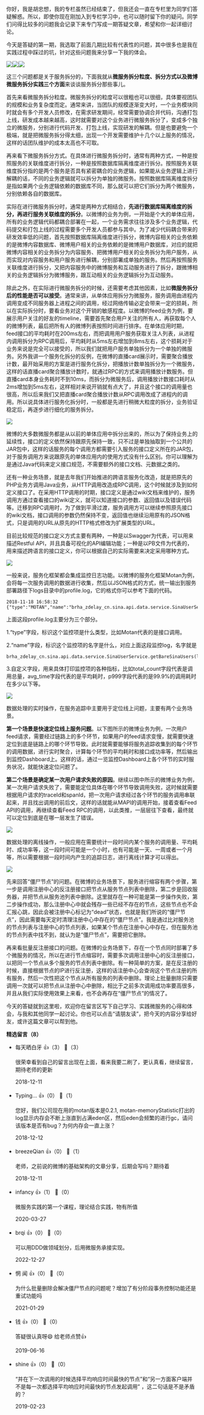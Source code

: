 你好，我是胡忠想，我的专栏虽然已经结束了，但我还会一直在专栏里为同学们答疑解惑。所以，即使你现在刚加入到专栏学习中，也可以随时留下你的疑问。同学们问得比较多的问题我会记录下来专门写成一期答疑文章，希望和你一起详细讨论。

今天是答疑的第一期，我选取了前面几期比较有代表性的问题，其中很多也是我在实践过程中踩过的坑，针对这些问题我来分享一下我的体会。

![](https://static001.geekbang.org/resource/image/dc/2e/dc985041d4cf7691014f3a8be94fad2e.jpeg?wh=750%2A832)![](https://static001.geekbang.org/resource/image/0d/78/0d99b3e1eb65599dffda535d8aafd778.jpeg?wh=750%2A972)![](https://static001.geekbang.org/resource/image/0e/e6/0efa0b0356e169dd2b2cf714b4418de6.jpeg?wh=750%2A864)

这三个问题都是关于服务拆分的，下面我就从**微服务拆分粒度、拆分方式以及微博微服务拆分实践三个方面**来谈谈服务拆分那些事儿。

首先来看微服务拆分粒度。微服务拆分的粒度可以很粗也可以很细，具体要视团队的规模和业务复杂度而定。通常来讲，当团队的规模逐渐变大时，一个业务模块同时就会有多个开发人员修改，在需求研发期间，经常需要协调合并代码，沟通打包上线，研发成本越来越高，这时就需要对这个业务进行微服务拆分了，变成多个独立的微服务，分别进行代码开发、打包上线，实现研发的解耦。但是也要避免一个极端，就是把微服务拆分得太细，出现一个开发需要维护十几个以上服务的情况，这样的话团队维护的成本太高也不可取。

再来看下微服务拆分方式。在具体进行微服务拆分时，通常有两种方式，一种是按照服务的关联维度进行拆分，一种是按照数据库隔离维度进行拆分。按照服务关联维度拆分指的是两个服务是否具有紧密耦合的业务逻辑，如果能从业务逻辑上进行解耦的话，不同的业务逻辑就可以拆分为单独的微服务。按照数据库隔离维度拆分是指如果两个业务逻辑依赖的数据库不同，那么就可以把它们拆分为两个微服务，分别依赖各自的数据库。

实际在进行微服务拆分时，通常是两种方式相结合，**先进行数据库隔离维度的拆分，再进行服务关联维度的拆分**。以微博的业务为例，一开始是个大的单体应用，所有的业务逻辑代码都耦合部署在一起，一个业务需求往往涉及多个业务逻辑，代码提交和打包上线的过程需要多个开发人员都参与其中。为了减少代码耦合带来的研发效率低的问题，首先按照数据库隔离维度进行拆分，微博内容相关的业务依赖的是微博内容数据库、微博用户相关的业务依赖的是微博用户数据库，对应的就把微博内容相关的业务拆分为内容服务、把微博用户相关的业务拆分为用户服务，从而实现对内容服务和用户服务进行解耦，分别部署成单独的服务。然后再按照服务关联维度进行拆分，又把内容服务中的微博服务和互动服务进行了拆分，跟微博相关的业务逻辑拆分为微博服务，跟互动相关的业务逻辑拆分为互动服务。

除此之外，在实际进行微服务拆分的时候，还需要考虑其他因素，比如**微服务拆分后的性能是否可以接受**。通常来讲，从单体应用拆分为微服务，服务调用由进程内调用变成不同服务器上进程之间的调用，经过网络传输必定会带来一定的损耗，所以在实际拆分时，要看业务对这个开销的敏感程度。以微博的feed业务为例，要展示用户关注的好友的timeline，需要首先聚合用户关注的所有人，再获取每个人的微博列表，最后把所有人的微博列表按照时间进行排序。在单体应用时期，feed接口的平均耗时在200ms左右，而把调用用户服务获取关注人列表，从进程内调用拆分为RPC调用后，平均耗时从5ms左右增加到8ms左右，这个损耗对于业务来说是完全可以接受的，所以我们就把用户服务单独拆分为一个单独的微服务。另外我讲一个服务化拆分的反例，在微博的直播card展示时，需要聚合播放计数，最开始采用的方案是进行服务化拆分，把播放计数单独拆分为一个微服务，这样的话直播card聚合播放计数时，就通过RPC的方式来调用播放计数服务。但直播card本身业务耗时不到10ms，而拆分为微服务后，调用播放计数接口耗时从2ms增加到5ms左右，这样相对来说开销就有点大了，并且这个接口的调用量也很高，所以后来我们又把直播card聚合播放计数从RPC调用改成了进程内的调用。所以说具体进行服务化拆分时，一般都是先进行稍微大粒度的拆分，业务验证稳定后，再逐步进行细化的服务拆分。

![](https://static001.geekbang.org/resource/image/20/70/20515bffab7540109eaa36888273e470.jpeg?wh=750%2A972)

微博的大多数微服务都是从以前的单体应用中拆分出来的，所以为了保持业务上的延续性，接口的定义依然保持跟原先保持一致，只不过是单独抽取到一个公共的JAR包中，这样的话服务的每个调用方都需要引入服务的接口定义所在的JAR包，对于服务调用方来说跟原先的单体应用内的使用方式没有什么区别。你可以理解为是通过Java代码来定义接口规范，不需要额外的接口文档、元数据之类的。

还有一种业务场景，就是去年我们开始推进的跨语言服务化改造，就是把原先的PHP业务方调用Java业务，从HTTP调用改造成RPC调用，这个时候就涉及到如何定义接口了。在采用HTTP调用的时期，接口定义是通过wiki文档来维护的，服务调用方通过查看接口的wiki定义，就可以知道接口的参数、返回值以及错误代码等。迁移到RPC调用时，为了做到平滑过渡，服务调用方可以继续参照原先接口的wiki文档，接口调用的参数仍然保持不变，返回值也继续沿用原有的JSON格式，只是调用的URL从原先的HTTP格式修改为扩展类型的URL。

目前比较规范的接口定义方式主要有两种，一种是以Swagger为代表，可以用来描述Restful API，并且具备可视化的API编辑功能；一种是以PB文件为代表的，用来描述跨语言的接口定义，你可以根据自己的实际需要来决定采用哪种方式。

![](https://static001.geekbang.org/resource/image/7d/26/7d1b287167bb5526f2844ee548a47226.jpeg?wh=750%2A864)

一般来说，服务化框架都会集成监控日志功能。以微博的服务化框架Motan为例，会将每一次服务调用的数据进行收集，然后以JSON格式的方式，统一输出到服务部署路径下logs目录中的profile.log，它的格式你可以参考下面的代码。

```
2018-11-18 16:58:32 {"type":"MOTAN","name":"brha_zdelay_cn.sina.api.data.service.SinaUserService.getBareSinaUsers(long[])","slowThreshold":"200","total_count":"266","slow_count":"0","avg_time":"10.00","interval1":"0","interval2":"266","interval3":"0","interval4":"0","interval5":"0","p75":"10.00","p95":"10.00","p98":"10.00","p99":"10.00","p999":"10.00","biz_excp":"0","other_excp":"0","avg_tps":"26","max_tps":"31","min_tps":"23"}
```

上面这段profile.log主要分为三个部分。

1.“type”字段，标识这个监控项是什么类型，比如Motan代表的是接口调用。

2.“name”字段，标识这个监控项的名字是什么，对应上面这段监控log，名字就是

```
brha_zdelay_cn.sina.api.data.service.SinaUserService.getBareSinaUsers(long[])
```

3.自定义字段，用来具体打印监控项的各种指标，比如total\_count字段代表是调用总量，avg\_time字段代表的是平均耗时，p999字段代表的是99.9%的调用耗时在多少以下等。

![](https://static001.geekbang.org/resource/image/41/93/417aace7b4697ed058b7a632eb676793.jpeg?wh=750%2A756)

数据处理的实时操作，在服务追踪中主要用于定位线上问题，主要有两个业务场景。

**第一个场景是快速定位线上服务问题**。以下图所示的微博业务为例，一次用户feed请求，需要经过链路上的多个环节，如果用户的feed请求变慢，就需要快速定位到底是链路上的哪个环节导致。此时就需要能够将服务追踪收集到的每个环节的调用数据，进行实时聚合，计算每个环节的平均耗时和接口成功率等，然后输出到监控Dashboard上。这样的话，通过一览监控Dashboard上各个环节的实时服务状况，就能快速定位问题了。

**第二个场景是确定某一次用户请求失败的原因**。继续以图中所示的微博业务为例，某一次用户请求失败了，需要能定位具体在哪个环节导致调用失败，这时候就需要根据用户请求的traceId和spanId，把一次用户请求经过各个环节的服务调用串联起来，并且找出调用的前后文，这样的话就能从MAPI的调用开始，接着查看Feed API的调用，再继续查看Feed RPC的调用，以此类推，一层层往下查看，最终就可以定位到底是在哪一层发生了错误。

![](https://static001.geekbang.org/resource/image/b6/7b/b63bd8abd8e90ff75fb012068d419f7b.png?wh=982%2A834)

数据处理的离线操作，一般应用在需要统计一段时间内某个服务的调用量、平均耗时、成功率等，这一段时间可能是一个小时，也有可能是一天、一周或者一个月等，所以需要根据一段时间内产生的追踪日志，进行离线计算才可以得出。

![](https://static001.geekbang.org/resource/image/23/c6/233e10fb8c02ea82039a83a9e446dec6.jpeg?wh=750%2A1470)

先来回答“僵尸节点”的问题。在微博的业务场景下，服务进行缩容有两个步骤，第一步是调用注册中心的反注册接口把节点从服务节点列表中删除，第二步是回收服务器，并把节点从服务池列表中删除。这里就存在一种可能是第一步操作失败，第二步操作成功，那么注册中心中就会残存一些已经不存在的节点，这些节点也不会汇报心跳，因此会被注册中心标记为“dead”状态，也就是我们所说的“僵尸节点”，因此需要每天定时清理注册中心中存在的“僵尸节点”。我是通过比对服务池的节点列表与注册中心的节点列表，如果某个节点在注册中心中存在，但在服务池的节点列表中找不到，就认为是“僵尸节点”，需要把它删除。

再来看批量反注册接口的问题。在微博的业务场景下，存在一个节点同时部署了多个微服务的情况，所以在进行节点缩容时，需要多次调用注册中心的反注册接口，以把同一个节点从多个服务的节点列表中删除。有一种简单的方案，是在反注册的时候，直接根据节点的IP进行反注册，这样的话注册中心会查询这个节点注册的所有服务，然后一次性把这个节点从所有服务的列表中删除。理论上批量删除只需要调用一次就可以把节点从注册中心中删除，相比于之前多次调用成功率要高很多，并且从我们实际使用效果上来看，也不会再存在“僵尸节点”的情况了。

今天的答疑就到这里啦，欢迎你在留言区写下自己学习、实践微服务的心得和体会，与我和其他同学一起讨论。你也可以点击“请朋友读”，把今天的内容分享给好友，或许这篇文章可以帮到他。
<div><strong>精选留言（8）</strong></div><ul>
<li><span>每天晒白牙</span> 👍（3） 💬（3）<p>很荣幸看到自己的留言出现在上面，看来我要二刷了，更认真看，继续留言，期待老师的更新</p>2018-12-11</li><br/><li><span>Typing...</span> 👍（0） 💬（1）<p>您好，我们公司现在用的motan版本是0.2.1,  motan-memoryStatistic打出的log显示内存会不断上涨直到占满eden区，然后eden会频繁的进行gc，请问该版本是否有bug？为何内存会一直上涨？</p>2018-12-12</li><br/><li><span>breezeQian</span> 👍（0） 💬（1）<p>老师，之前说的微博的基础架构的文章分享，后期会写吗？期待着</p>2018-12-11</li><br/><li><span>infancy</span> 👍（1） 💬（0）<p>微服务实践的第一个课程，理论结合实践，物有所值</p>2020-03-27</li><br/><li><span>brqi</span> 👍（0） 💬（0）<p>可以用DDD做领域划分，后用微服务承接实现。</p>2022-12-27</li><br/><li><span>惘 闻</span> 👍（0） 💬（0）<p>为什么批量删除会解决僵尸节点的问题呢？增加了有分阶段事务控制功能还是重试功能吗</p>2021-01-29</li><br/><li><span>钱</span> 👍（0） 💬（0）<p>答疑很认真呀😄
给老师点赞👍</p>2019-06-16</li><br/><li><span>shine</span> 👍（0） 💬（0）<p>“并在下一次调用的时候选择平均响应时间最快的节点”和“另一方面客户端并不是每一次都选择平均响应时间最快的节点发起调用” ，这二句话是不是矛盾的？</p>2019-02-23</li><br/>
</ul>